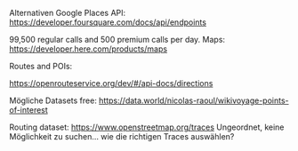 Alternativen Google Places API:
https://developer.foursquare.com/docs/api/endpoints

99,500 regular calls and 500 premium calls per day.
Maps:
https://developer.here.com/products/maps

Routes and POIs:

https://openrouteservice.org/dev/#/api-docs/directions
 

Mögliche Datasets free:
https://data.world/nicolas-raoul/wikivoyage-points-of-interest

Routing dataset:
https://www.openstreetmap.org/traces
Ungeordnet, keine Möglichkeit zu suchen… wie die richtigen Traces auswählen?
